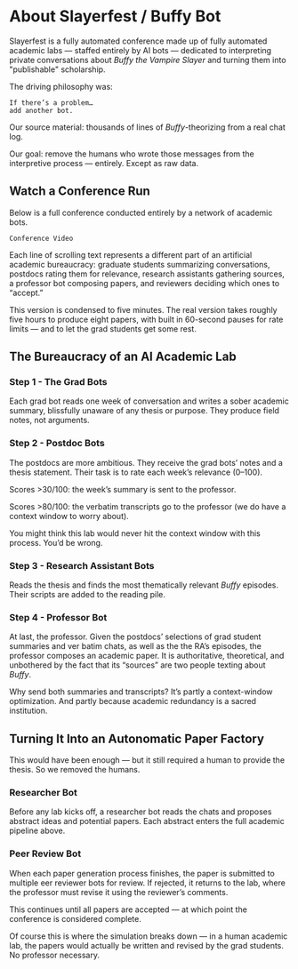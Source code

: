 # About Slayer<span>&shy;</span>fest / Buffy Bot

Slayer<span>&shy;</span>fest is a fully automated conference made up of fully automated academic labs — staffed entirely by AI bots — dedicated to interpreting private conversations about *Buffy the Vampire Slayer* and turning them into "publishable" scholarship.

The driving philosophy was:

```
If there’s a problem…
add another bot.
```

Our source material: thousands of lines of *Buffy*-theorizing from a real chat log.

Our goal: remove the humans who wrote those messages from the interpretive process — entirely. Except as raw data.

## Watch a Conference Run
Below is a full conference conducted entirely by a network of academic bots.

```Conference Video```

Each line of scrolling text represents a different part of an artificial academic bureaucracy: graduate students summarizing conversations, postdocs rating them for relevance, research assistants gathering sources, a professor bot composing papers, and reviewers deciding which ones to “accept.”

This version is condensed to five minutes. The real version takes roughly five hours to produce eight papers, with built in 60-second pauses for rate limits — and to let the grad students get some rest. 

## The Bureaucracy of an AI Academic Lab

### Step 1 - The Grad Bots
Each grad bot reads one week of conversation and writes a sober academic summary, blissfully unaware of any thesis or purpose. They produce field notes, not arguments.


### Step 2 - Postdoc Bots
The postdocs are more ambitious. They receive the grad bots’ notes and a thesis statement. Their task is to rate each week’s relevance (0–100).

Scores >30/100: the week’s summary is sent to the professor.

Scores >80/100: the verbatim transcripts go to the professor (we do have a context window to worry about).

You might think this lab would never hit the context window with this process. You’d be wrong.

### Step 3 - Research Assistant Bots
Reads the thesis and finds the most thematically relevant *Buffy* episodes. Their scripts are added to the reading pile.

### Step 4 - Professor Bot

At last, the professor. Given the postdocs’ selections of grad student summaries and ver batim chats, as well as the the RA’s episodes, the professor composes an academic paper. It is authoritative, theoretical, and unbothered by the fact that its “sources” are two people texting about *Buffy*.

Why send both summaries and transcripts? It’s partly a context-window optimization. And partly because academic redundancy is a sacred institution.

## Turning It Into an Autonomatic Paper Factory

This would have been enough — but it still required a human to provide the thesis. So we removed the humans.

### Researcher Bot 
Before any lab kicks off, a researcher bot reads the chats and proposes abstract ideas and potential papers. Each abstract enters the full academic pipeline above.

### Peer Review Bot
When each paper generation process finishes, the paper is submitted to multiple eer reviewer bots for review. If rejected, it returns to the lab, where the professor must revise it using the reviewer’s comments.

This continues until all papers are accepted — at which point the conference is considered complete.

Of course this is where the simulation breaks down — in a human academic lab, the papers would actually be written and revised by the grad students. No professor necessary.